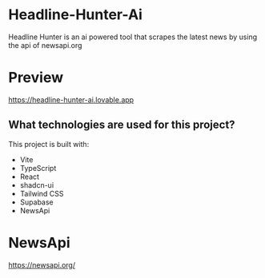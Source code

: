 # Headline-Hunter-Ai
Headline Hunter is an ai powered tool that scrapes the latest news by using the api of newsapi.org

# Preview 
https://headline-hunter-ai.lovable.app

## What technologies are used for this project?

This project is built with:

- Vite
- TypeScript
- React
- shadcn-ui
- Tailwind CSS
- Supabase
- NewsApi

# NewsApi
https://newsapi.org/

